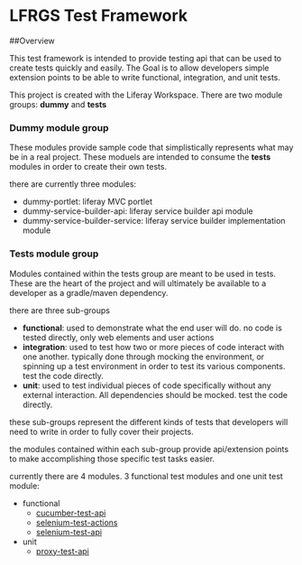# LFRGS Test Framework

##Overview

This test framework is intended to provide testing api that can be used to create tests quickly and easily. The Goal is to allow developers simple extension points to be able to write functional, integration, and unit tests.

This project is created with the Liferay Workspace. There are two module groups: **dummy** and **tests**

### Dummy module group

These modules provide sample code that simplistically represents what may be in a real project. These moduels are intended to consume the **tests** modules in order to create their own tests.

there are currently three modules:
- dummy-portlet: liferay MVC portlet
- dummy-service-builder-api: liferay service builder api module
- dummy-service-builder-service: liferay service builder implementation module

### Tests module group

Modules contained within the tests group are meant to be used in tests. These are the heart of the project and will ultimately be available to a developer as a gradle/maven dependency.

there are three sub-groups
- **functional**: used to demonstrate what the end user will do. no code is tested directly, only web elements and user actions
- **integration**: used to test how two or more pieces of code interact with one another. typically done through mocking the environment, or spinning up a test environment in order to test its various components. test the code directly.
- **unit**: used to test individual pieces of code specifically without any external interaction. All dependencies should be mocked. test the code directly.

these sub-groups represent the different kinds of tests that developers will need to write in order to fully cover their projects.

the modules contained within each sub-group provide api/extension points to make accomplishing those specific test tasks easier.

currently there are 4 modules. 3 functional test modules and one unit test module:
- functional
    - [cucumber-test-api](/modules/tests/functional/cucumber-test-api/README.md)
    - [selenium-test-actions](/modules/tests/functional/selenium-test-actions/README.md)
    - [selenium-test-api](/modules/tests/functional/selenium-test-api/README.md)
- unit
    - [proxy-test-api](/modules/tests/unit/proxy-test-api/README.md)
